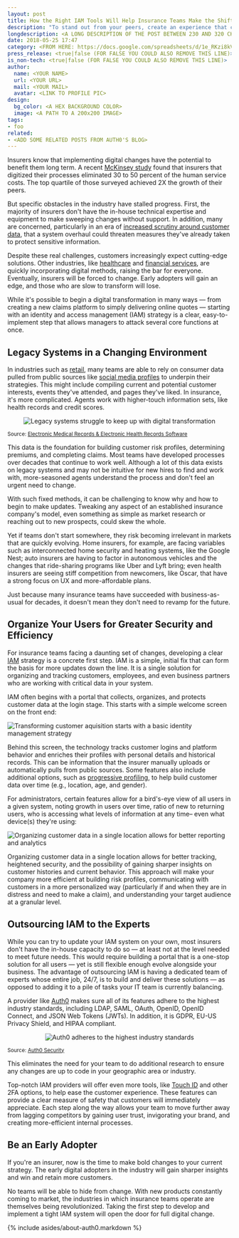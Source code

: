 ```yaml
---
layout: post
title: How the Right IAM Tools Will Help Insurance Teams Make the Shift to Digital
description: "To stand out from your peers, create an experience that customers ENJOY and trust."
longdescription: <A LONG DESCRIPTION OF THE POST BETWEEN 230 AND 320 CHARACTERS>
date: 2018-05-25 17:47
category: <FROM HERE: https://docs.google.com/spreadsheets/d/1e_RKzi8kVwzqPG8si8kyDOWPiBk9tI-XNGh0KgRIF7Q>
press_release: <true|false (FOR FALSE YOU COULD ALSO REMOVE THIS LINE)>
is_non-tech: <true|false (FOR FALSE YOU COULD ALSO REMOVE THIS LINE)>
author:
  name: <YOUR NAME>
  url: <YOUR URL>
  mail: <YOUR MAIL>
  avatar: <LINK TO PROFILE PIC>
design:
  bg_color: <A HEX BACKGROUND COLOR>
  image: <A PATH TO A 200x200 IMAGE>
tags:
- foo
related:
- <ADD SOME RELATED POSTS FROM AUTH0'S BLOG>
---
```


Insurers know that implementing digital changes have the potential to benefit them long term. A recent [McKinsey study](https://www.mckinsey.com/business-functions/digital-mckinsey/our-insights/making-digital-strategy-a-reality-in-insurance) found that insurers that digitized their processes eliminated 30 to 50 percent of the human service costs. The top quartile of those surveyed achieved 2X the growth of their peers.

But specific obstacles in the industry have stalled progress. First, the majority of insurers don't have the in-house technical expertise and equipment to make sweeping changes without support. In addition, many are concerned, particularly in an era of [increased scrutiny around customer data](https://auth0.com/blog/cambridge-analytica-and-facebook/), that a system overhaul could threaten measures they've already taken to protect sensitive information.

Despite these real challenges, customers increasingly expect cutting-edge solutions. Other industries, like [healthcare](https://auth0.com/healthcare/) and [financial services](https://auth0.com/financial-services), are quickly incorporating digital methods, raising the bar for everyone. Eventually, insurers will be forced to change. Early adopters will gain an edge, and those who are slow to transform will lose.

While it's possible to begin a digital transformation in many ways — from creating a new claims platform to simply delivering online quotes — starting with an identity and access management (IAM) strategy is a clear, easy-to-implement step that allows managers to attack several core functions at once.

## Legacy Systems in a Changing Environment

In industries such as [retail](https://auth0.com/retail), many teams are able to rely on consumer data pulled from public sources like [social media profiles](https://auth0.com/learn/social-login/) to underpin their strategies. This might include compiling current and potential customer interests, events they've attended, and pages they've liked. In insurance, it's more complicated. Agents work with higher-touch information sets, like health records and credit scores.

<p style="text-align: center;">
  <img src="https://cdn.auth0.com/blog/how-the-right-identity-and-access-management-tools-will-help-insurance-teams-make-the-shift-to-digital/legacy-systems-struggle-to-keep-up-with-digital-transformation.jpg" alt="Legacy systems struggle to keep up with digital transformation">
  <figcaption>
    <small>
      Source: <a href="http://www.emr-ehrs.com/mental-health-electronic-health-records.php">Electronic Medical Records & Electronic Health Records Software</a>
    </small>
  </figcaption>
</p>

This data is the foundation for building customer risk profiles, determining premiums, and completing claims. Most teams have developed processes over decades that continue to work well. Although a lot of this data exists on legacy systems and may not be intuitive for new hires to find and work with, more-seasoned agents understand the process and don't feel an urgent need to change.

With such fixed methods, it can be challenging to know why and how to begin to make updates. Tweaking any aspect of an established insurance company's model, even something as simple as market research or reaching out to new prospects, could skew the whole.

Yet if teams don't start somewhere, they risk becoming irrelevant in markets that are quickly evolving. Home insurers, for example, are facing variables such as interconnected home security and heating systems, like the Google Nest; auto insurers are having to factor in autonomous vehicles and the changes that ride-sharing programs like Uber and Lyft bring; even health insurers are seeing stiff competition from newcomers, like Oscar, that have a strong focus on UX and more-affordable plans.

Just because many insurance teams have succeeded with business-as-usual for decades, it doesn't mean they don't need to revamp for the future.

## Organize Your Users for Greater Security and Efficiency

For insurance teams facing a daunting set of changes, developing a clear [IAM](https://auth0.com/app-modernization) strategy is a concrete first step. IAM is a simple, initial fix that can form the basis for more updates down the line. It is a single solution for organizing and tracking customers, employees, and even business partners who are working with critical data in your system.

IAM often begins with a portal that collects, organizes, and protects customer data at the login stage. This starts with a simple welcome screen on the front end:

![Transforming customer aquisition starts with a basic identity management strategy](https://cdn.auth0.com/blog/how-the-right-identity-and-access-management-tools-will-help-insurance-teams-make-the-shift-to-digital/transforming-customer-acquisition-starts-with-a-basic-identity-management-strategy.png)

Behind this screen, the technology tracks customer logins and platform behavior and enriches their profiles with personal details and historical records. This can be information that the insurer manually uploads or automatically pulls from public sources. Some features also include additional options, such as [progressive profiling](https://auth0.com/blog/how-profile-enrichment-and-progressive-profiling-can-boost-your-marketing/), to help build customer data over time (e.g., location, age, and gender).

For administrators, certain features allow for a bird's-eye view of all users in a given system, noting growth in users over time, ratio of new to returning users, who is accessing what levels of information at any time– even what device(s) they're using:

![Organizing customer data in a single location allows for better reporting and analytics](https://cdn.auth0.com/blog/how-the-right-identity-and-access-management-tools-will-help-insurance-teams-make-the-shift-to-digital/organizing-customer-data-in-a-single-location-allows-for-better-reporting-and-analytics.png)

Organizing customer data in a single location allows for better tracking, heightened security, and the possibility of gaining sharper insights on customer histories and current behavior. This approach will make your company more efficient at building risk profiles, communicating with customers in a more personalized way (particularly if and when they are in distress and need to make a claim), and understanding your target audience at a granular level.

## Outsourcing IAM to the Experts

While you can try to update your IAM system on your own, most insurers don't have the in-house capacity to do so — at least not at the level needed to meet future needs. This would require building a portal that is a one-stop solution for all users — yet is still flexible enough evolve alongside your business. The advantage of outsourcing IAM is having a dedicated team of experts whose entire job, 24/7, is to build and deliver these solutions — as opposed to adding it to a pile of tasks your IT team is currently balancing.

A provider like [Auth0](https://auth0.com/security) makes sure all of its features adhere to the highest industry standards, including LDAP, SAML, OAuth, OpenID, OpenID Connect, and JSON Web Tokens (JWTs). In addition, it is GDPR, EU-US Privacy Shield, and HIPAA compliant.

<p style="text-align: center;">
  <img src="https://cdn.auth0.com/blog/how-the-right-identity-and-access-management-tools-will-help-insurance-teams-make-the-shift-to-digital/auth0-adheres-to-the-highest-industry-standards.png" alt="Auth0 adheres to the highest industry standards">
  <figcaption>
    <small>
      Source: <a href="https://auth0.com/security">Auth0 Security</a>
    </small>
  </figcaption>
</p>

This eliminates the need for your team to do additional research to ensure any changes are up to code in your geographic area or industry.

Top-notch IAM providers will offer even more tools, like [Touch ID](https://auth0.com/blog/how-fingerprint-auth-gives-you-security/) and other 2FA options, to help ease the customer experience. These features can provide a clear measure of safety that customers will immediately appreciate. Each step along the way allows your team to move further away from lagging competitors by gaining user trust, invigorating your brand, and creating more-efficient internal processes.

## Be an Early Adopter

If you're an insurer, now is the time to make bold changes to your current strategy. The early digital adopters in the industry will gain sharper insights and win and retain more customers.

No teams will be able to hide from change. With new products constantly coming to market, the industries in which insurance teams operate are themselves being revolutionized. Taking the first step to develop and implement a tight IAM system will open the door for full digital change.

{% include asides/about-auth0.markdown %}